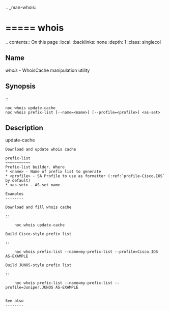 .. _man-whois:

=====
whois
=====

.. contents:: On this page
    :local:
    :backlinks: none
    :depth: 1
    :class: singlecol

Name
----
*whois* - WhoisCache manipulation utility

Synopsis
--------
::

    noc whois update-cache
    noc whois prefix-list [--name=<name>] [--profile=<profile>] <as-set>


Description
-----------
update-cache
~~~~~~~~~~~~
Download and update whois cache

prefix-list
~~~~~~~~~~~
Prefix-list builder. Where
* <name> - Name of prefix list to generate
* <profile> - SA Profile to use as formatter (:ref:`profile-Cisco.IOS` by default)
* <as-set> - AS-set name

Examples
--------

Download and fill whois cache

::

    noc whois update-cache

Build Cisco-style prefix list

::

    noc whois prefix-list --name=my-prefix-list --profile=Cisco.IOS AS-EXAMPLE

Build JUNOS-style prefix list

::

    noc whois prefix-list --name=my-prefix-list --profile=Juniper.JUNOS AS-EXAMPLE


See also
--------
